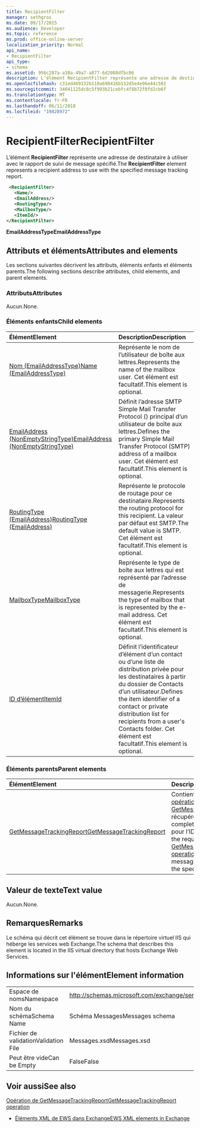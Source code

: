 ```yaml
---
title: RecipientFilter
manager: sethgros
ms.date: 09/17/2015
ms.audience: Developer
ms.topic: reference
ms.prod: office-online-server
localization_priority: Normal
api_name:
- RecipientFilter
api_type:
- schema
ms.assetid: 956c287a-a38a-49a7-a877-6d2088dfbc06
description: L’élément RecipientFilter représente une adresse de destinataire à utiliser avec le rapport de suivi de message spécifié.
ms.openlocfilehash: c31ed469132b110a690416b112d5e4e96e44c501
ms.sourcegitcommit: 34041125dc8c5f993b21cebfc4f8b72f0fd2cb6f
ms.translationtype: MT
ms.contentlocale: fr-FR
ms.lasthandoff: 06/11/2018
ms.locfileid: "19828972"
---
```

# <a name="recipientfilter"></a><span data-ttu-id="54306-103">RecipientFilter</span><span class="sxs-lookup"><span data-stu-id="54306-103">RecipientFilter</span></span>

<span data-ttu-id="54306-104">L’élément **RecipientFilter** représente une adresse de destinataire à utiliser avec le rapport de suivi de message spécifié.</span><span class="sxs-lookup"><span data-stu-id="54306-104">The **RecipientFilter** element represents a recipient address to use with the specified message tracking report.</span></span> 
  
```XML
 <RecipientFilter>
   <Name/>
   <EmailAddress/>
   <RoutingType/>
   <MailboxType/>
   <ItemId/>
</RecipientFilter>
```

 <span data-ttu-id="54306-105">**EmailAddressType**</span><span class="sxs-lookup"><span data-stu-id="54306-105">**EmailAddressType**</span></span>
## <a name="attributes-and-elements"></a><span data-ttu-id="54306-106">Attributs et éléments</span><span class="sxs-lookup"><span data-stu-id="54306-106">Attributes and elements</span></span>

<span data-ttu-id="54306-107">Les sections suivantes décrivent les attributs, éléments enfants et éléments parents.</span><span class="sxs-lookup"><span data-stu-id="54306-107">The following sections describe attributes, child elements, and parent elements.</span></span>
  
### <a name="attributes"></a><span data-ttu-id="54306-108">Attributs</span><span class="sxs-lookup"><span data-stu-id="54306-108">Attributes</span></span>

<span data-ttu-id="54306-109">Aucun.</span><span class="sxs-lookup"><span data-stu-id="54306-109">None.</span></span>
  
### <a name="child-elements"></a><span data-ttu-id="54306-110">Éléments enfants</span><span class="sxs-lookup"><span data-stu-id="54306-110">Child elements</span></span>

|<span data-ttu-id="54306-111">**Élément**</span><span class="sxs-lookup"><span data-stu-id="54306-111">**Element**</span></span>|<span data-ttu-id="54306-112">**Description**</span><span class="sxs-lookup"><span data-stu-id="54306-112">**Description**</span></span>|
|:-----|:-----|
|[<span data-ttu-id="54306-113">Nom (EmailAddressType)</span><span class="sxs-lookup"><span data-stu-id="54306-113">Name (EmailAddressType)</span></span>](name-emailaddresstype.md) <br/> |<span data-ttu-id="54306-114">Représente le nom de l’utilisateur de boîte aux lettres.</span><span class="sxs-lookup"><span data-stu-id="54306-114">Represents the name of the mailbox user.</span></span> <span data-ttu-id="54306-115">Cet élément est facultatif.</span><span class="sxs-lookup"><span data-stu-id="54306-115">This element is optional.</span></span>  <br/> |
|[<span data-ttu-id="54306-116">EmailAddress (NonEmptyStringType)</span><span class="sxs-lookup"><span data-stu-id="54306-116">EmailAddress (NonEmptyStringType)</span></span>](emailaddress-nonemptystringtype.md) <br/> |<span data-ttu-id="54306-117">Définit l’adresse SMTP Simple Mail Transfer Protocol () principal d’un utilisateur de boîte aux lettres.</span><span class="sxs-lookup"><span data-stu-id="54306-117">Defines the primary Simple Mail Transfer Protocol (SMTP) address of a mailbox user.</span></span> <span data-ttu-id="54306-118">Cet élément est facultatif.</span><span class="sxs-lookup"><span data-stu-id="54306-118">This element is optional.</span></span>  <br/> |
|[<span data-ttu-id="54306-119">RoutingType (EmailAddress)</span><span class="sxs-lookup"><span data-stu-id="54306-119">RoutingType (EmailAddress)</span></span>](routingtype-emailaddress.md) <br/> |<span data-ttu-id="54306-120">Représente le protocole de routage pour ce destinataire.</span><span class="sxs-lookup"><span data-stu-id="54306-120">Represents the routing protocol for this recipient.</span></span> <span data-ttu-id="54306-121">La valeur par défaut est SMTP.</span><span class="sxs-lookup"><span data-stu-id="54306-121">The default value is SMTP.</span></span> <span data-ttu-id="54306-122">Cet élément est facultatif.</span><span class="sxs-lookup"><span data-stu-id="54306-122">This element is optional.</span></span>  <br/> |
|[<span data-ttu-id="54306-123">MailboxType</span><span class="sxs-lookup"><span data-stu-id="54306-123">MailboxType</span></span>](mailboxtype.md) <br/> |<span data-ttu-id="54306-124">Représente le type de boîte aux lettres qui est représenté par l’adresse de messagerie.</span><span class="sxs-lookup"><span data-stu-id="54306-124">Represents the type of mailbox that is represented by the e-mail address.</span></span> <span data-ttu-id="54306-125">Cet élément est facultatif.</span><span class="sxs-lookup"><span data-stu-id="54306-125">This element is optional.</span></span>  <br/> |
|[<span data-ttu-id="54306-126">ID d’élément</span><span class="sxs-lookup"><span data-stu-id="54306-126">ItemId</span></span>](itemid.md) <br/> |<span data-ttu-id="54306-127">Définit l’identificateur d’élément d’un contact ou d’une liste de distribution privée pour les destinataires à partir du dossier de Contacts d’un utilisateur.</span><span class="sxs-lookup"><span data-stu-id="54306-127">Defines the item identifier of a contact or private distribution list for recipients from a user's Contacts folder.</span></span> <span data-ttu-id="54306-128">Cet élément est facultatif.</span><span class="sxs-lookup"><span data-stu-id="54306-128">This element is optional.</span></span>  <br/> |
   
### <a name="parent-elements"></a><span data-ttu-id="54306-129">Éléments parents</span><span class="sxs-lookup"><span data-stu-id="54306-129">Parent elements</span></span>

|<span data-ttu-id="54306-130">**Élément**</span><span class="sxs-lookup"><span data-stu-id="54306-130">**Element**</span></span>|<span data-ttu-id="54306-131">**Description**</span><span class="sxs-lookup"><span data-stu-id="54306-131">**Description**</span></span>|
|:-----|:-----|
|[<span data-ttu-id="54306-132">GetMessageTrackingReport</span><span class="sxs-lookup"><span data-stu-id="54306-132">GetMessageTrackingReport</span></span>](getmessagetrackingreport.md) <br/> |<span data-ttu-id="54306-133">Contient la demande pour l' [opération GetMessageTrackingReport](getmessagetrackingreport-operation.md) récupérer le message complet suivi du rapport pour l’ID spécifié.</span><span class="sxs-lookup"><span data-stu-id="54306-133">Contains the request for the [GetMessageTrackingReport operation](getmessagetrackingreport-operation.md) to retrieve the full message tracking report for the specified ID.</span></span>  <br/> |
   
## <a name="text-value"></a><span data-ttu-id="54306-134">Valeur de texte</span><span class="sxs-lookup"><span data-stu-id="54306-134">Text value</span></span>

<span data-ttu-id="54306-135">Aucun.</span><span class="sxs-lookup"><span data-stu-id="54306-135">None.</span></span>
  
## <a name="remarks"></a><span data-ttu-id="54306-136">Remarques</span><span class="sxs-lookup"><span data-stu-id="54306-136">Remarks</span></span>

<span data-ttu-id="54306-137">Le schéma qui décrit cet élément se trouve dans le répertoire virtuel IIS qui héberge les services web Exchange.</span><span class="sxs-lookup"><span data-stu-id="54306-137">The schema that describes this element is located in the IIS virtual directory that hosts Exchange Web Services.</span></span>
  
## <a name="element-information"></a><span data-ttu-id="54306-138">Informations sur l'élément</span><span class="sxs-lookup"><span data-stu-id="54306-138">Element information</span></span>

|||
|:-----|:-----|
|<span data-ttu-id="54306-139">Espace de noms</span><span class="sxs-lookup"><span data-stu-id="54306-139">Namespace</span></span>  <br/> |http://schemas.microsoft.com/exchange/services/2006/messages  <br/> |
|<span data-ttu-id="54306-140">Nom du schéma</span><span class="sxs-lookup"><span data-stu-id="54306-140">Schema Name</span></span>  <br/> |<span data-ttu-id="54306-141">Schéma Messages</span><span class="sxs-lookup"><span data-stu-id="54306-141">Messages schema</span></span>  <br/> |
|<span data-ttu-id="54306-142">Fichier de validation</span><span class="sxs-lookup"><span data-stu-id="54306-142">Validation File</span></span>  <br/> |<span data-ttu-id="54306-143">Messages.xsd</span><span class="sxs-lookup"><span data-stu-id="54306-143">Messages.xsd</span></span>  <br/> |
|<span data-ttu-id="54306-144">Peut être vide</span><span class="sxs-lookup"><span data-stu-id="54306-144">Can be Empty</span></span>  <br/> |<span data-ttu-id="54306-145">False</span><span class="sxs-lookup"><span data-stu-id="54306-145">False</span></span>  <br/> |
   
## <a name="see-also"></a><span data-ttu-id="54306-146">Voir aussi</span><span class="sxs-lookup"><span data-stu-id="54306-146">See also</span></span>



[<span data-ttu-id="54306-147">Opération de GetMessageTrackingReport</span><span class="sxs-lookup"><span data-stu-id="54306-147">GetMessageTrackingReport operation</span></span>](getmessagetrackingreport-operation.md)


- [<span data-ttu-id="54306-148">Éléments XML de EWS dans Exchange</span><span class="sxs-lookup"><span data-stu-id="54306-148">EWS XML elements in Exchange</span></span>](ews-xml-elements-in-exchange.md)

